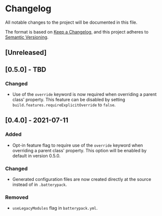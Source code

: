 # Changelog

All notable changes to the project will be documented in this file.

The format is based on [Keep a Changelog](https://keepachangelog.com/en/1.0.0/),
and this project adheres to [Semantic Versioning](https://semver.org/spec/v2.0.0.html).

## [Unreleased]

## [0.5.0] - TBD

### Changed

- Use of the `override` keyword is now required when overriding a parent class' property. This feature
  can be disabled by setting `build.features.requireExplicitOverride` to `false`.

## [0.4.0] - 2021-07-11

### Added

- Opt-in feature flag to require use of the `override` keyword when overriding a parent class' property.
  This option will be enabled by default in version 0.5.0.

### Changed

- Generated configuration files are now created directly at the source instead of in `.batterypack`.

### Removed

- `useLegacyModules` flag in `batterypack.yml`.
